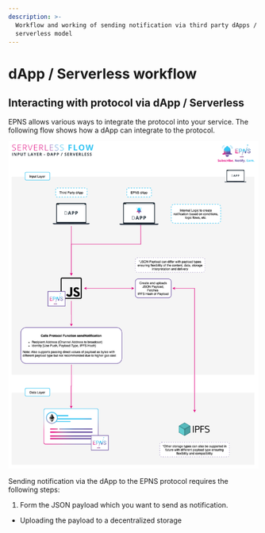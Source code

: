 ```yaml
---
description: >-
  Workflow and working of sending notification via third party dApps /
  serverless model
---
```


# dApp / Serverless workflow

## Interacting with protocol via dApp / Serverless 

EPNS allows various ways to integrate the protocol into your service. The following flow shows how a dApp can integrate to the protocol.

![Ethereum Push Notification Service \| dApp integration with protocol](../.gitbook/assets/inputdappserverless.png)

Sending notification via the dApp to the EPNS protocol requires the following steps:

1. Form the JSON payload which you want to send as notification.

* Uploading the payload to a decentralized storage

